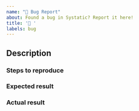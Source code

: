 ```yaml
---
name: "🐛 Bug Report"
about: Found a bug in Systatic? Report it here!
title: '🐛 '
labels: bug
---
```


<!--
    Please fill out each of the below sections with as much information as possible.
    This helps contributors to spot what's going wrong and to fix the issue.
    
    Before opening a new issue, please check other open issues to see if others are experiencing the same issue.
        - https://github.com/damcclean/systatic/issues
-->

## Description

<!--
    Describe the issue you're encountering with as much detail as possible.
-->

### Steps to reproduce

<!--
    Provide clear steps needed for others to reproduce the issue you're having.
-->

### Expected result

<!--
    What did you expect to happen?
-->

### Actual result

<!--
    What actually happened?
-->